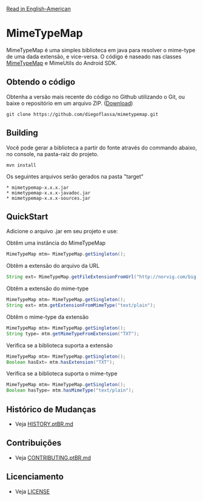 [Read in English-American](README.md)
# MimeTypeMap

MimeTypeMap é uma simples biblioteca em java para resolver o mime-type de uma dada extensão, e vice-versa.
O código é naseado nas classes [MimeTypeMap](https://developer.android.com/reference/android/webkit/MimeTypeMap.html) e MimeUtils do Android SDK.


## Obtendo o código

Obtenha a versão mais recente do código no Github utilizando o Git, ou baixe o repositório em um arquivo ZIP.
([Download](https://github.com/diegoflassa/mimetypemap/archive/master.zip))


    git clone https://github.com/diegoflassa/mimetypemap.git


## Building

Você pode gerar a biblioteca a partir do fonte através do commando abaixo, no console, na pasta-raiz do projeto.

```maven
mvn install
```
Os seguintes arquivos serão gerados na pasta "target"

```
* mimetypemap-x.x.x.jar
* mimetypemap-x.x.x-javadoc.jar
* mimetypemap-x.x.x-sources.jar
```


## QuickStart

Adicione o arquivo .jar em seu projeto e use:


Obtêm uma instância do MimeTypeMap

```java
MimeTypeMap mtm= MimeTypeMap.getSingleton();
```

Obtêm a extensão do arquivo da URL

```java
String ext= MimeTypeMap.getFileExtensionFromUrl("http://norvig.com/big.txt");
```

Obtêm a extensão do mime-type

```java
MimeTypeMap mtm= MimeTypeMap.getSingleton();
String ext= mtm.getExtensionFromMimeType("text/plain");
```

Obtêm o mime-type da extensão

```java
MimeTypeMap mtm= MimeTypeMap.getSingleton();
String type= mtm.getMimeTypeFromExtension("TXT");
```

Verifica se a biblioteca suporta a extensão

```java
MimeTypeMap mtm= MimeTypeMap.getSingleton();
Boolean hasExt= mtm.hasExtension("TXT");
```

Verifica se a biblioteca suporta o mime-type

```java
MimeTypeMap mtm= MimeTypeMap.getSingleton();
Boolean hasType= mtm.hasMimeType("text/plain");
```


## Histórico de Mudanças

* Veja [HISTORY.ptBR.md](HISTORY.ptBR.md)


## Contribuições

* Veja [CONTRIBUTING.ptBR.md](CONTRIBUTING.ptBR.md)


## Licenciamento

* Veja [LICENSE](LICENSE)
